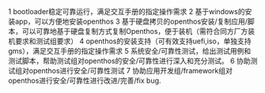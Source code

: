1 bootloader稳定可靠运行，满足交互手册的指定操作需求
2 基于windows的安装app，可以方便地安装openthos
3 基于硬盘拷贝的openthos安装/复制应用/脚本，可以可靠地基于硬盘复制方式复制Openthos，便于装机（需符合同方厂方装机要求和测试组要求）
4 openthos的安装支持（可有效支持uefi,iso，单独支持gms），满足交互手册的指定操作需求
5 系统安全/可靠性测试，给出测试用例和测试脚本，帮助测试组对openthos的安全/可靠性进行深入和充分测试。
6 协助测试组对openthos进行安全/可靠性测试
7 协助应用开发组/framework组对openthos进行安全/可靠性进行改进/完善/fix bug.
